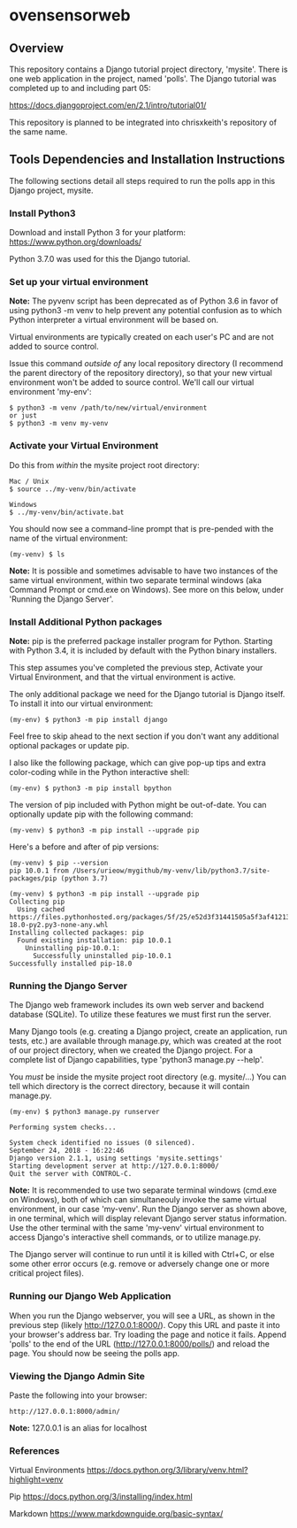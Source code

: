 # ovensensorweb

## Overview

This repository contains a Django tutorial project directory, 'mysite'. There is one web application in the project, named 'polls'. The Django tutorial was completed up to and including part 05:

https://docs.djangoproject.com/en/2.1/intro/tutorial01/

This repository is planned to be integrated into chrisxkeith's repository of the same name.

## Tools Dependencies and Installation Instructions

The following sections detail all steps required to run the polls app in this Django project, mysite.

### Install Python3

Download and install Python 3 for your platform:
https://www.python.org/downloads/

Python 3.7.0 was used for this the Django tutorial.

### Set up your virtual environment

__Note:__ The pyvenv script has been deprecated as of Python 3.6 in favor of using python3 -m venv to help prevent any potential confusion as to which Python interpreter a virtual environment will be based on.

Virtual environments are typically created on each user's PC and are not added to source control.

Issue this command _outside of_ any local repository directory (I recommend the parent directory of the repository directory), so that your new virtual environment won't be added to source control. We'll call our virtual environment 'my-env':

	$ python3 -m venv /path/to/new/virtual/environment
	or just
	$ python3 -m venv my-venv

### Activate your Virtual Environment

Do this from _within_ the mysite project root directory:

	Mac / Unix
	$ source ../my-venv/bin/activate

	Windows
	$ ../my-venv/bin/activate.bat	

You should now see a command-line prompt that is pre-pended with the name of the virtual environment:

	(my-venv) $ ls
	
__Note:__ It is possible and sometimes advisable to have two instances of the same virtual environment, within two separate terminal windows (aka Command Prompt or cmd.exe on Windows). See more on this below, under 'Running the Django Server'.

### Install Additional Python packages

__Note:__ pip is the preferred package installer program for Python. Starting with Python 3.4, it is included by default with the Python binary installers.

This step assumes you've completed the previous step, Activate your Virtual Environment, and that the virtual environment is active.

The only additional package we need for the Django tutorial is Django itself. To install it into our virtual environment:

	(my-env) $ python3 -m pip install django

Feel free to skip ahead to the next section if you don't want any additional optional packages or update pip.

I also like the following package, which can give pop-up tips and extra color-coding while in the Python interactive shell:

	(my-env) $ python3 -m pip install bpython

The version of pip included with Python might be out-of-date. You can optionally update pip with the following command:

	(my-venv) $ python3 -m pip install --upgrade pip
	
Here's a before and after of pip versions:

	(my-venv) $ pip --version
	pip 10.0.1 from /Users/urieow/mygithub/my-venv/lib/python3.7/site-packages/pip (python 3.7)
	
	(my-venv) $ python3 -m pip install --upgrade pip
	Collecting pip
	  Using cached https://files.pythonhosted.org/packages/5f/25/e52d3f31441505a5f3af41213346e5b6c221c9e086a166f3703d2ddaf940/pip-18.0-py2.py3-none-any.whl
	Installing collected packages: pip
	  Found existing installation: pip 10.0.1
	    Uninstalling pip-10.0.1:
	      Successfully uninstalled pip-10.0.1
	Successfully installed pip-18.0

### Running the Django Server

The Django web framework includes its own web server and backend database (SQLite). To utilize these features we must first run the server.

Many Django tools (e.g. creating a Django project, create an application, run tests, etc.) are available through manage.py, which was created at the root of our project directory, when we created the Django project. For a complete list of Django capabilities, type 'python3 manage.py --help'.

You _must_ be inside the mysite project root directory (e.g. mysite/...) You can tell which directory is the correct directory, because it will contain manage.py.

	(my-env) $ python3 manage.py runserver

	Performing system checks...

	System check identified no issues (0 silenced).
	September 24, 2018 - 16:22:46
	Django version 2.1.1, using settings 'mysite.settings'
	Starting development server at http://127.0.0.1:8000/
	Quit the server with CONTROL-C.

__Note:__ It is recommended to use two separate terminal windows (cmd.exe on Windows), both of which can simultaneouly invoke the same virtual environment, in our case 'my-venv'. Run the Django server as shown above, in one terminal, which will display relevant Django server status information. Use the other terminal with the same 'my-venv' virtual environment to access Django's interactive shell commands, or to utilize manage.py.

The Django server will continue to run until it is killed with Ctrl+C, or else some other error occurs (e.g. remove or adversely change one or more critical project files).

### Running our Django Web Application

When you run the Django webserver, you will see a URL, as shown in the previous step (likely http://127.0.0.1:8000/). Copy this URL and paste it into your browser's address bar. Try loading the page and notice it fails. Append 'polls' to the end of the URL (http://127.0.0.1:8000/polls/) and reload the page. You should now be seeing the polls app.

### Viewing the Django Admin Site

Paste the following into your browser:

	http://127.0.0.1:8000/admin/
	
__Note:__ 127.0.0.1 is an alias for localhost


### References

Virtual Environments
https://docs.python.org/3/library/venv.html?highlight=venv

Pip
https://docs.python.org/3/installing/index.html

Markdown
https://www.markdownguide.org/basic-syntax/

